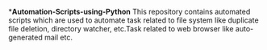 ***Automation-Scripts-using-Python**
This repository contains automated scripts which are used to automate task related to file system like duplicate file deletion, directory watcher, etc.Task related to web browser like auto-generated mail etc.
